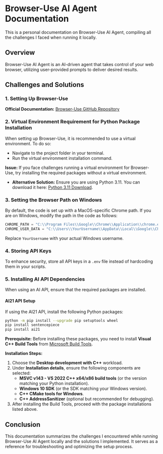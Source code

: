 # Browser-Use AI Agent Documentation

This is a personal documentation on Browser-Use AI Agent, compiling all the challenges I faced when running it locally.

## Overview
Browser-Use AI Agent is an AI-driven agent that takes control of your web browser, utilizing user-provided prompts to deliver desired results.

## Challenges and Solutions
### 1. Setting Up Browser-Use
**Official Documentation:** [Browser-Use GitHub Repository](https://github.com/browser-use/browser-use)

### 2. Virtual Environment Requirement for Python Package Installation
When setting up Browser-Use, it is recommended to use a virtual environment. To do so:
- Navigate to the project folder in your terminal.
- Run the virtual environment installation command.

**Issue:** If you face challenges running a virtual environment for Browser-Use, try installing the required packages without a virtual environment.
- **Alternative Solution:** Ensure you are using Python 3.11. You can download it here: [Python 3.11 Download](https://www.python.org/downloads/release/python-3110/).

### 3. Setting the Browser Path on Windows
By default, the code is set up with a MacOS-specific Chrome path. If you are on Windows, modify the path in the code as follows:
```python
CHROME_PATH = "C:\\Program Files\\Google\\Chrome\\Application\\chrome.exe"
CHROME_USER_DATA = "C:\\Users\\YourUsername\\AppData\\Local\\Google\\Chrome\\User Data"
```
Replace `YourUsername` with your actual Windows username.

### 4. Storing API Keys
To enhance security, store all API keys in a `.env` file instead of hardcoding them in your scripts.

### 5. Installing AI API Dependencies
When using an AI API, ensure that the required packages are installed.

#### AI21 API Setup
If using the AI21 API, install the following Python packages:
```bash
python -m pip install --upgrade pip setuptools wheel
pip install sentencepiece
pip install ai21
```

**Prerequisite:** Before installing these packages, you need to install **Visual C++ Build Tools** from [Microsoft Build Tools](https://visualstudio.microsoft.com/visual-cpp-build-tools/).

**Installation Steps:**
1. Choose the **Desktop development with C++** workload.
2. Under **Installation details**, ensure the following components are selected:
   - **MSVC v143 - VS 2022 C++ x64/x86 build tools** (or the version matching your Python installation).
   - **Windows 10 SDK** (or the SDK matching your Windows version).
   - **C++ CMake tools for Windows**.
   - **C++ AddressSanitizer** (optional but recommended for debugging).
3. After installing the Build Tools, proceed with the package installations listed above.

## Conclusion
This documentation summarizes the challenges I encountered while running Browser-Use AI Agent locally and the solutions I implemented. It serves as a reference for troubleshooting and optimizing the setup process.

